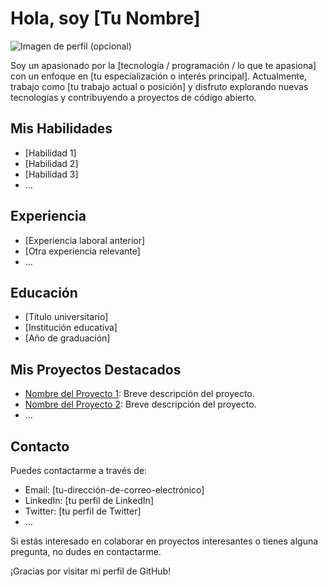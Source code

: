 # Hola, soy [Tu Nombre]

![Imagen de perfil (opcional)](enlace-a-tu-imagen-de-perfil)

Soy un apasionado por la [tecnología / programación / lo que te apasiona] con un enfoque en [tu especialización o interés principal]. Actualmente, trabajo como [tu trabajo actual o posición] y disfruto explorando nuevas tecnologías y contribuyendo a proyectos de código abierto.

## Mis Habilidades

- [Habilidad 1]
- [Habilidad 2]
- [Habilidad 3]
- ...

## Experiencia

- [Experiencia laboral anterior]
- [Otra experiencia relevante]
- ...

## Educación

- [Título universitario]
- [Institución educativa]
- [Año de graduación]

## Mis Proyectos Destacados

- [Nombre del Proyecto 1](enlace-al-proyecto-1): Breve descripción del proyecto.
- [Nombre del Proyecto 2](enlace-al-proyecto-2): Breve descripción del proyecto.
- ...

## Contacto

Puedes contactarme a través de:

- Email: [tu-dirección-de-correo-electrónico]
- LinkedIn: [tu perfil de LinkedIn]
- Twitter: [tu perfil de Twitter]
- ...

Si estás interesado en colaborar en proyectos interesantes o tienes alguna pregunta, no dudes en contactarme.

¡Gracias por visitar mi perfil de GitHub!


